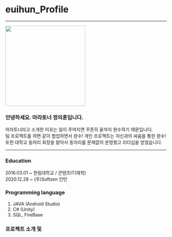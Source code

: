 # euihun_Profile

--------------------------
<img width = "250" src = "https://user-images.githubusercontent.com/58055104/103348310-f8102400-4adc-11eb-9d64-9742a0bff1f9.jpg">

### 안녕하세요. 마라토너 정의훈입니다.  
마라토너라고 소개한 이유는 일이 주어지면 꾸준히 끝까지 완수하기 때문입니다.  
팀 프로젝트를 하면 같이 협업하면서 완수! 개인 프로젝트는 자신과의 싸움을 통한 완수!  
또한 대학교 동아리 회장을 맡아서 동아리를 문제없이 운영했고 리더십을 얻었습니다.  

--------------------------

### Education  
2016.03.01 ~ 한림대학교 / 콘텐츠IT(재학)  
2020.12.28 ~ (주)Softzen 인턴  

### Programming language
1. JAVA (Android Studio)
2. C# (Unity)
3. SQL, FireBase

### 프로젝트 소개 및 
